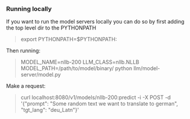 
### Running locally
If you want to run the model servers locally you can do so by first adding the top level dir to the PYTHONPATH
> export PYTHONPATH=$PYTHONPATH:
>
Then running:
>  MODEL_NAME=nllb-200 LLM_CLASS=nllb.NLLB MODEL_PATH=/path/to/model/binary/ python llm/model-server/model.py
>
Make a request:
> curl localhost:8080/v1/models/nllb-200:predict -i -X POST -d '{"prompt": "Some random text we want to translate to german", "tgt_lang": "deu_Latn"}'
